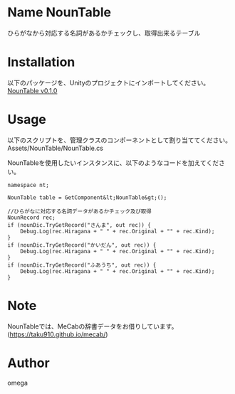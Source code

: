 # Name NounTable
ひらがなから対応する名詞があるかチェックし、取得出来るテーブル

# Installation
以下のパッケージを、Unityのプロジェクトにインポートしてください。  
[NounTable v0.1.0](https://github.com/omega-m/NounTable/releases/tag/NounTable_v_0_1_0)
  
# Usage
以下のスクリプトを、管理クラスのコンポーネントとして割り当ててください。  
Assets/NounTable/NounTable.cs  

NounTableを使用したいインスタンスに、以下のようなコードを加えてください。
    
    namespace nt;
    
    NounTable table = GetComponent&lt;NounTable&gt;();
    
    //ひらがなに対応する名詞データがあるかチェック及び取得
    NounRecord rec;
    if (nounDic.TryGetRecord("さんま", out rec)) {
        Debug.Log(rec.Hiragana + " " + rec.Original + "" + rec.Kind);
    }
    if (nounDic.TryGetRecord("かいだん", out rec)) {
        Debug.Log(rec.Hiragana + " " + rec.Original + "" + rec.Kind);
    }
    if (nounDic.TryGetRecord("ふあうち", out rec)) {
        Debug.Log(rec.Hiragana + " " + rec.Original + "" + rec.Kind);
    }

# Note
NounTableでは、MeCabの辞書データをお借りしています。(https://taku910.github.io/mecab/)

# Author
omega
